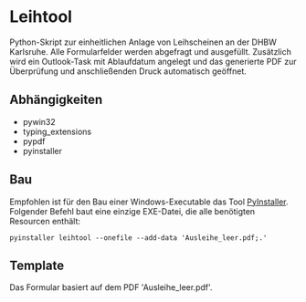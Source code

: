 # Leihtool
Python-Skript zur einheitlichen Anlage von Leihscheinen an der DHBW Karlsruhe. Alle Formularfelder werden abgefragt und ausgefüllt.
Zusätzlich wird ein Outlook-Task mit Ablaufdatum angelegt und das generierte PDF zur Überprüfung und anschließenden Druck automatisch geöffnet.

## Abhängigkeiten
- pywin32
- typing_extensions
- pypdf
- pyinstaller

## Bau
Empfohlen ist für den Bau einer Windows-Executable das Tool [PyInstaller](https://pyinstaller.org/en/stable/index.html).
Folgender Befehl baut eine einzige EXE-Datei, die alle benötigten Resourcen enthält:
```
pyinstaller leihtool --onefile --add-data 'Ausleihe_leer.pdf;.'
```

## Template
Das Formular basiert auf dem PDF 'Ausleihe_leer.pdf'.
